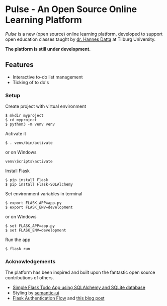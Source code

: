 # Pulse - An Open Source Online Learning Platform

*Pulse* is a new (open source) online learning platform, developed to support open education classes taught by [dr. Hannes Datta](https://hannesdatta.com) at Tilburg University.

__The platform is still under development.__

## Features

- Interactive to-do list management
- Ticking of to do's


### Setup
Create project with virtual environment

```console
$ mkdir myproject
$ cd myproject
$ python3 -m venv venv
```

Activate it
```console
$ . venv/bin/activate
```

or on Windows
```console
venv\Scripts\activate
```

Install Flask
```console
$ pip install Flask
$ pip install Flask-SQLAlchemy
```

Set environment variables in terminal
```console
$ export FLASK_APP=app.py
$ export FLASK_ENV=development
```

or on Windows
```console
$ set FLASK_APP=app.py
$ set FLASK_ENV=development
```

Run the app
```console
$ flask run
```

### Acknowledgements

The platform has been inspired and built upon the fantastic open source contributions of others.

- [Simple Flask Todo App using SQLAlchemy and SQLite database](https://github.com/python-engineer/flask-todo)
- Styling by [semantic-ui](https://semantic-ui.com/)
- [Flask Authentication Flow](https://github.com/do-community/flask_auth_scotch) and [this blog post](https://www.digitalocean.com/community/tutorials/how-to-add-authentication-to-your-app-with-flask-login)
